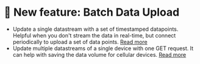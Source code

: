 # 🎉 New feature: Batch Data Upload
- Update a single datastream with a set of timestamped datapoints. Helpful when you don't stream the data in real-time, but connect periodically to upload a set of data points. <a href="https://docs.blynk.io/en/blynk.cloud/upload-set-of-data-with-timestamps-api" target="blank" class="news_link">Read more</a>
- Update multiple datastreams of a single device with one GET request. It can help with saving the data volume for cellular devices. <a href="https://docs.blynk.io/en/blynk.cloud/update-multiple-datastreams-api" target="blank" class="news_link">Read more</a>
